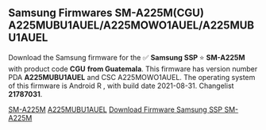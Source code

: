 <h2>Samsung Firmwares SM-A225M(CGU) A225MUBU1AUEL/A225MOWO1AUEL/A225MUBU1AUEL</h2>
Download the Samsung firmware for the ✅ <strong>Samsung SSP </strong> ⭐ <strong>SM-A225M</strong> with product code <strong>CGU</strong> <strong> from Guatemala</strong>. This firmware has version number PDA <strong>A225MUBU1AUEL</strong> and CSC A225MOWO1AUEL. The operating system of this firmware is Android R , with build date 2021-08-31. Changelist <strong>21787031</strong>.


[SM-A225M](https://samfirm.shop/samsung/model/SM-A225M)
[A225MUBU1AUEL](https://samfirm.shop/samsung/pda/A225MUBU1AUEL)
[Download Firmware Samsung SSP SM-A225M](https://samfirm.shop/samsung/firmware/453467)

